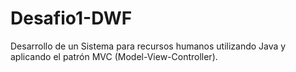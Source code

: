 # Desafio1-DWF
Desarrollo de un Sistema para recursos humanos utilizando Java y aplicando el patrón MVC (Model-View-Controller).
